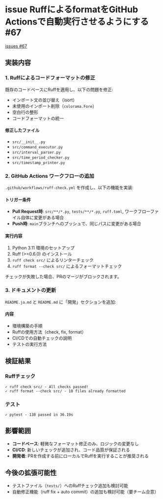 # issue RuffによるformatをGitHub Actionsで自動実行させるようにする #67
[issues #67](https://github.com/cat2151/cat-file-watcher/issues/67)

## 実装内容

### 1. Ruffによるコードフォーマットの修正

既存のコードベースにRuffを適用し、以下の問題を修正:
- インポート文の並び替え（isort）
- 未使用のインポート削除（`colorama.Fore`）
- 空白行の整形
- コードフォーマットの統一

#### 修正したファイル
- `src/__init__.py`
- `src/command_executor.py`
- `src/interval_parser.py`
- `src/time_period_checker.py`
- `src/timestamp_printer.py`

### 2. GitHub Actions ワークフローの追加

`.github/workflows/ruff-check.yml` を作成し、以下の機能を実装:

#### トリガー条件
- **Pull Request時**: `src/**/*.py`, `tests/**/*.py`, `ruff.toml`, ワークフローファイル自体に変更がある場合
- **Push時**: `main`ブランチへのプッシュで、同じパスに変更がある場合

#### 実行内容
1. Python 3.11 環境のセットアップ
2. Ruff (>=0.6.0) のインストール
3. `ruff check src/` によるリンターチェック
4. `ruff format --check src/` によるフォーマットチェック

チェックが失敗した場合、PRのマージがブロックされます。

### 3. ドキュメントの更新

`README.ja.md` と `README.md` に「開発」セクションを追加:

#### 内容
- 環境構築の手順
- Ruffの使用方法（check, fix, format）
- CI/CDでの自動チェックの説明
- テストの実行方法

## 検証結果

### Ruffチェック
```
✓ ruff check src/ - All checks passed!
✓ ruff format --check src/ - 10 files already formatted
```

### テスト
```
✓ pytest - 138 passed in 36.19s
```

## 影響範囲

- **コードベース**: 軽微なフォーマット修正のみ、ロジックの変更なし
- **CI/CD**: 新しいチェックが追加され、コード品質が保証される
- **開発者**: PRを作成する前にローカルでRuffを実行することが推奨される

## 今後の拡張可能性

- テストファイル（`tests/`）へのRuffチェック追加も検討可能
- 自動修正機能（ruff fix + auto commit）の追加も検討可能（要チーム合意）


